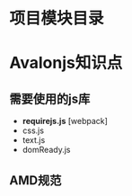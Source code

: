 # 项目模块目录

# Avalonjs知识点

## 需要使用的js库

*   __requirejs.js__  [webpack]
*   css.js
*   text.js
*   domReady.js

## AMD规范